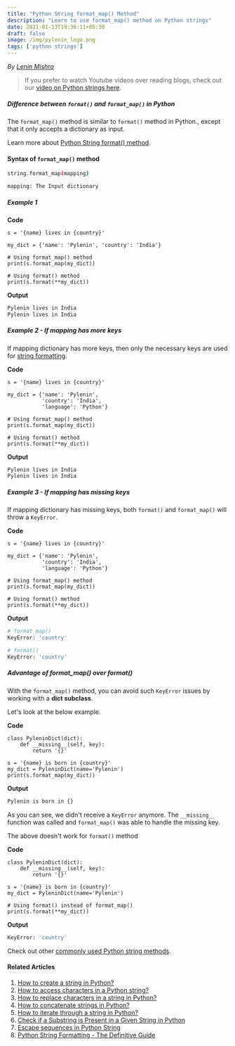 ```yaml
---
title: "Python String format_map() Method"
description: "Learn to use format_map() method on Python strings"
date: 2021-01-13T19:36:11+05:30
draft: false
image: /img/pylenin_logo.png
tags: ['python strings']
---
```

<div class="sharethis-inline-follow-buttons"></div>

*By [Lenin Mishra](https://www.pylenin.com/authors/#lenin-mishra)*

> If you prefer to watch Youtube videos over reading blogs, check out our [video on Python strings here](https://youtu.be/MXdNMo_f95I). 

##### Difference between `format()` and `format_map()` in Python

The `format_map()` method is similar to `format()` method in Python., except that it only accepts a dictionary as input.

Learn more about [Python String format() method](https://www.pylenin.com/blogs/format-method-python-string/).

#### Syntax of `format_map()` method

```bash
string.format_map(mapping)

mapping: The Input dictionary
```

##### Example 1

**Code**

```python3
s = '{name} lives in {country}'

my_dict = {'name': 'Pylenin', 'country': 'India'}

# Using format_map() method
print(s.format_map(my_dict))

# Using format() method
print(s.format(**my_dict))
```

**Output**

```bash
Pylenin lives in India
Pylenin lives in India
```

##### Example 2 - If mapping has more keys

If mapping dictionary has more keys, then only the necessary keys are used for [string formatting](https://www.pylenin.com/blogs/python-string-formatting/).

**Code**

```python3
s = '{name} lives in {country}'

my_dict = {'name': 'Pylenin',
           'country': 'India',
           'language': 'Python'}

# Using format_map() method
print(s.format_map(my_dict))

# Using format() method
print(s.format(**my_dict))
```

**Output**

```bash
Pylenin lives in India
Pylenin lives in India
```

##### Example 3 - If mapping has missing keys

If mapping dictionary has missing keys, both `format()` and `format_map()` will throw a `KeyError`.

**Code**

```python3
s = '{name} lives in {country}'

my_dict = {'name': 'Pylenin',
           'country': 'India',
           'language': 'Python'}

# Using format_map() method
print(s.format_map(my_dict))

# Using format() method
print(s.format(**my_dict))
```

**Output**

```bash
# format_map()
KeyError: 'country'

# format()
KeyError: 'country'
```

##### Advantage of format_map() over format()

With the `format_map()` method, you can avoid such `KeyError` issues by working with a **dict subclass**.

Let's look at the below example.

**Code**
```python3
class PyleninDict(dict):
    def __missing__(self, key):
        return '{}'

s = '{name} is born in {country}'
my_dict = PyleninDict(name='Pylenin')
print(s.format_map(my_dict))
```

**Output**

```bash
Pylenin is born in {}
```

As you can see, we didn't receive a `KeyError` anymore. The `__missing__` function was called and `format_map()` was able to handle the missing key.

The above doesn't work for `format()` method

**Code**
```python3
class PyleninDict(dict):
    def __missing__(self, key):
        return '{}'

s = '{name} is born in {country}'
my_dict = PyleninDict(name='Pylenin')

# Using format() instead of format_map()
print(s.format(**my_dict))
```

**Output**

```bash
KeyError: 'country'
```

Check out other [commonly used Python string methods](https://www.pylenin.com/blogs/common-python-string-methods).

#### Related Articles

1. [How to create a string in Python?](https://www.pylenin.com/blogs/create-string-python/)
2. [How to access characters in a Python string?](https://www.pylenin.com/blogs/access-characters-in-string/)
3. [How to replace characters in a string in Python?](https://www.pylenin.com/blogs/replace-string-characters-python/)
4. [How to concatenate strings in Python?](https://www.pylenin.com/blogs/concatenate-strings-in-python/)
5. [How to iterate through a string in Python?](https://www.pylenin.com/blogs/iterating-through-python-string/)
6. [Check if a Substring is Present in a Given String in Python](https://www.pylenin.com/blogs/check-substring-in-a-string-python/)
7. [Escape sequences in Python String](https://www.pylenin.com/blogs/escape-sequences-python-string/)
8. [Python String Formatting - The Definitive Guide](https://www.pylenin.com/blogs/python-string-formatting/)

